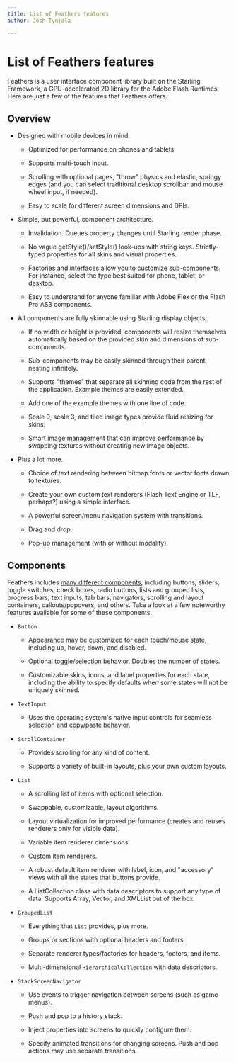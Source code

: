 ```yaml
---
title: List of Feathers features  
author: Josh Tynjala

---
```

# List of Feathers features

Feathers is a user interface component library built on the Starling Framework, a GPU-accelerated 2D library for the Adobe Flash Runtimes. Here are just a few of the features that Feathers offers.

## Overview

-   Designed with mobile devices in mind.

    -   Optimized for performance on phones and tablets.

    -   Supports multi-touch input.

    -   Scrolling with optional pages, "throw" physics and elastic, springy edges (and you can select traditional desktop scrollbar and mouse wheel input, if needed).

    -   Easy to scale for different screen dimensions and DPIs.

-   Simple, but powerful, component architecture.

    -   Invalidation. Queues property changes until Starling render phase.

    -   No vague getStyle()/setStyle() look-ups with string keys. Strictly-typed properties for all skins and visual properties.

    -   Factories and interfaces allow you to customize sub-components. For instance, select the type best suited for phone, tablet, or desktop.

    -   Easy to understand for anyone familiar with Adobe Flex or the Flash Pro AS3 components.

-   All components are fully skinnable using Starling display objects.

    -   If no width or height is provided, components will resize themselves automatically based on the provided skin and dimensions of sub-components.

    -   Sub-components may be easily skinned through their parent, nesting infinitely.

    -   Supports "themes" that separate all skinning code from the rest of the application. Example themes are easily extended.

    -   Add one of the example themes with one line of code.

    -   Scale 9, scale 3, and tiled image types provide fluid resizing for skins.

    -   Smart image management that can improve performance by swapping textures without creating new image objects.

-   Plus a lot more.

    -   Choice of text rendering between bitmap fonts or vector fonts drawn to textures.

    -   Create your own custom text renderers (Flash Text Engine or TLF, perhaps?) using a simple interface.

    -   A powerful screen/menu navigation system with transitions.

    -   Drag and drop.

    -   Pop-up management (with or without modality).

## Components

Feathers includes [many different components](index.html#feathers_components), including buttons, sliders, toggle switches, check boxes, radio buttons, lists and grouped lists, progress bars, text inputs, tab bars, navigators, scrolling and layout containers, callouts/popovers, and others. Take a look at a few noteworthy features available for some of these components.

-   `Button`

    -   Appearance may be customized for each touch/mouse state, including up, hover, down, and disabled.

    -   Optional toggle/selection behavior. Doubles the number of states.

    -   Customizable skins, icons, and label properties for each state, including the ability to specify defaults when some states will not be uniquely skinned.

-   `TextInput`

    -   Uses the operating system's native input controls for seamless selection and copy/paste behavior.

-   `ScrollContainer`

    -   Provides scrolling for any kind of content.

    -   Supports a variety of built-in layouts, plus your own custom layouts.

-   `List`

    -   A scrolling list of items with optional selection.

    -   Swappable, customizable, layout algorithms.

    -   Layout virtualization for improved performance (creates and reuses renderers only for visible data).

    -   Variable item renderer dimensions.

    -   Custom item renderers.

    -   A robust default item renderer with label, icon, and "accessory" views with all the states that buttons provide.

    -   A ListCollection class with data descriptors to support any type of data. Supports Array, Vector, and XMLList out of the box.

-   `GroupedList`

    -   Everything that `List` provides, plus more.

    -   Groups or sections with optional headers and footers.

    -   Separate renderer types/factories for headers, footers, and items.

    -   Multi-dimensional `HierarchicalCollection` with data descriptors.

-   `StackScreenNavigator`

    -   Use events to trigger navigation between screens (such as game menus).

    -   Push and pop to a history stack.
    
    -   Inject properties into screens to quickly configure them.

    -   Specify animated transitions for changing screens. Push and pop actions may use separate transitions.